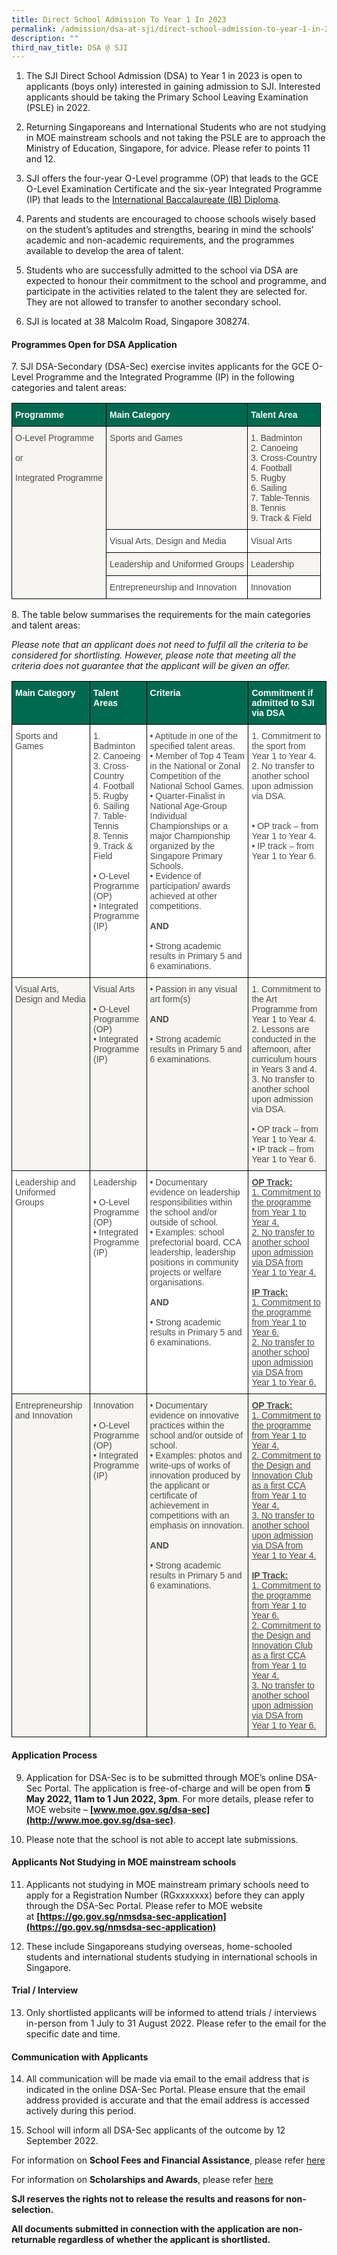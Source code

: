 ```yaml
---
title: Direct School Admission To Year 1 In 2023
permalink: /admission/dsa-at-sji/direct-school-admission-to-year-1-in-2023/
description: ""
third_nav_title: DSA @ SJI
---
```

1.  The SJI Direct School Admission (DSA) to Year 1 in 2023 is open to applicants (boys only) interested in gaining admission to SJI. Interested applicants should be taking the Primary School Leaving Examination (PSLE) in 2022.
  
3.  Returning Singaporeans and International Students who are not studying in MOE mainstream schools and not taking the PSLE are to approach the Ministry of Education, Singapore, for advice. Please refer to points 11 and 12.  
      
    
4.  SJI offers the four-year O-Level programme (OP) that leads to the GCE O-Level Examination Certificate and the six-year Integrated Programme (IP) that leads to the [International Baccalaureate (IB) Diploma](https://www.ibo.org/programmes/diploma-programme/).
  
6.  Parents and students are encouraged to choose schools wisely based on the student’s aptitudes and strengths, bearing in mind the schools’ academic and non-academic requirements, and the programmes available to develop the area of talent.  
      
    
7.  Students who are successfully admitted to the school via DSA are expected to honour their commitment to the school and programme, and participate in the activities related to the talent they are selected for. They are not allowed to transfer to another secondary school.
  
9.  SJI is located at 38 Malcolm Road, Singapore 308274.

#### Programmes Open for DSA Application

7\. SJI DSA-Secondary (DSA-Sec) exercise invites applicants for the GCE O-Level Programme and the Integrated Programme (IP) in the following categories and talent areas:

<style type="text/css">
.tg  {border-collapse:collapse;border-spacing:0;}
.tg td{border-color:black;border-style:solid;border-width:1px;font-family:Arial, sans-serif;font-size:14px;
  overflow:hidden;padding:10px 5px;word-break:normal;}
.tg th{border-color:black;border-style:solid;border-width:1px;font-family:Arial, sans-serif;font-size:14px;
  font-weight:normal;overflow:hidden;padding:10px 5px;word-break:normal;}
.tg .tg-mku2{background-color:#F6F5F2;color:#4C4B4B;text-align:left;vertical-align:top}
.tg .tg-3uni{background-color:#006A51;color:#FFF;font-weight:bold;text-align:left;vertical-align:top}
.tg .tg-xd5l{background-color:#FFF;color:#4C4B4B;text-align:left;vertical-align:top}
</style>
<table class="tg">
<thead>
  <tr>
    <th class="tg-3uni">Programme</th>
    <th class="tg-3uni">Main Category</th>
    <th class="tg-3uni">Talent Area</th>
  </tr>
</thead>
<tbody>
  <tr>
    <td class="tg-mku2" rowspan="4"><span style="color:#4C4B4B">O-Level Programme</span><br><br><span style="color:#4C4B4B">or</span><br><br><span style="color:#4C4B4B">Integrated Programme</span></td>
    <td class="tg-mku2"><span style="color:#4C4B4B">Sports and Games</span></td>
    <td class="tg-mku2">1. Badminton<br>2. Canoeing<br>3. Cross-Country<br>4. Football<br>5. Rugby<br>6. Sailing<br>7. Table-Tennis<br>8. Tennis<br>9. Track &amp; Field</td>
  </tr>
  <tr>
    <td class="tg-xd5l"><span style="color:#4C4B4B">Visual Arts, Design and Media</span></td>
    <td class="tg-xd5l"><span style="color:#4C4B4B">Visual Arts</span></td>
  </tr>
  <tr>
    <td class="tg-mku2"><span style="color:#4C4B4B">Leadership and Uniformed Groups</span></td>
    <td class="tg-mku2"><span style="color:#4C4B4B">Leadership</span></td>
  </tr>
  <tr>
    <td class="tg-xd5l"><span style="color:#4C4B4B">Entrepreneurship and Innovation</span></td>
    <td class="tg-xd5l"><span style="color:#4C4B4B">Innovation</span></td>
  </tr>
</tbody>
</table>
  

8\. The table below summarises the requirements for the main categories and talent areas:

_Please note that an applicant does not need to fulfil all the criteria to be considered for shortlisting. However, please note that meeting all the criteria does not guarantee that the applicant will be given an offer._

<style type="text/css">
.tg  {border-collapse:collapse;border-spacing:0;}
.tg td{border-color:black;border-style:solid;border-width:1px;font-family:Arial, sans-serif;font-size:14px;
  overflow:hidden;padding:10px 5px;word-break:normal;}
.tg th{border-color:black;border-style:solid;border-width:1px;font-family:Arial, sans-serif;font-size:14px;
  font-weight:normal;overflow:hidden;padding:10px 5px;word-break:normal;}
.tg .tg-mku2{background-color:#F6F5F2;color:#4C4B4B;text-align:left;vertical-align:top}
.tg .tg-3uni{background-color:#006A51;color:#FFF;font-weight:bold;text-align:left;vertical-align:top}
.tg .tg-xd5l{background-color:#FFF;color:#4C4B4B;text-align:left;vertical-align:top}
.tg .tg-v70z{background-color:#FFF;color:#4C4B4B;text-align:left;text-decoration:underline;vertical-align:top}
.tg .tg-howc{background-color:#F6F5F2;color:#4C4B4B;text-align:left;text-decoration:underline;vertical-align:top}
</style>
<table class="tg">
<thead>
  <tr>
    <th class="tg-3uni">Main Category</th>
    <th class="tg-3uni">Talent Areas</th>
    <th class="tg-3uni">Criteria</th>
    <th class="tg-3uni">Commitment if admitted to SJI via DSA</th>
  </tr>
</thead>
<tbody>
  <tr>
    <td class="tg-xd5l"><span style="color:#4C4B4B">Sports and Games</span></td>
    <td class="tg-xd5l">1. Badminton<br>2. Canoeing<br>3. Cross-Country<br>4. Football<br>5. Rugby<br>6. Sailing<br>7. Table-Tennis<br>8. Tennis<br>9. Track &amp; Field<br><br><span style="font-weight:400;font-style:normal">• </span>O-Level Programme (OP)<br><span style="font-weight:400;font-style:normal">• </span>Integrated Programme (IP)<br></td>
    <td class="tg-xd5l"><span style="font-weight:400;font-style:normal">• </span>Aptitude in one of the specified talent areas.<br><span style="font-weight:400;font-style:normal">• </span>Member of Top 4 Team in the National or Zonal Competition of the National School Games.<br><span style="font-weight:400;font-style:normal">• </span>Quarter-Finalist in National Age-Group Individual Championships or a major Championship organized by the Singapore Primary Schools.<br><span style="font-weight:400;font-style:normal">• </span>Evidence of participation/ awards achieved at other competitions.<br><br><span style="font-weight:bold">AND</span><br><br><span style="font-weight:400;font-style:normal">• </span>Strong academic results in Primary 5 and 6 examinations.</td>
    <td class="tg-xd5l">1. Commitment to the sport from Year 1 to Year 4.<br>2. No transfer to another school upon admission via DSA.<br><br><br><span style="font-weight:400;font-style:normal">• </span>OP track – from Year 1 to Year 4.<br><span style="font-weight:400;font-style:normal">• </span>IP track – from Year 1 to Year 6.<br></td>
  </tr>
  <tr>
    <td class="tg-mku2"><span style="color:#4C4B4B">Visual Arts, Design and Media</span></td>
    <td class="tg-mku2"><span style="color:#4C4B4B">Visual Arts</span><br><br><span style="font-weight:400;font-style:normal">• </span>O-Level Programme (OP)<br><span style="font-weight:400;font-style:normal">• </span>Integrated Programme (IP)<br></td>
    <td class="tg-mku2"><span style="font-weight:400;font-style:normal">• </span>Passion in any visual art form(s)<br><br><span style="font-weight:bold">AND</span><br><br><span style="font-weight:400;font-style:normal">• </span>Strong academic results in Primary 5 and 6 examinations.</td>
    <td class="tg-mku2">1. Commitment to the Art Programme from Year 1 to Year 4.<br>2. Lessons are conducted in the afternoon, after curriculum hours in Years 3 and 4.<br>3. No transfer to another school upon admission via DSA.<br><br><span style="font-weight:400;font-style:normal">• </span>OP track – from Year 1 to Year 4.<br><span style="font-weight:400;font-style:normal">• </span>IP track – from Year 1 to Year 6.<br></td>
  </tr>
  <tr>
    <td class="tg-xd5l"><span style="color:#4C4B4B">Leadership and Uniformed Groups</span></td>
    <td class="tg-xd5l"><span style="color:#4C4B4B">Leadership</span><br><br><span style="font-weight:400;font-style:normal">• </span>O-Level Programme (OP)<br><span style="font-weight:400;font-style:normal">• </span>Integrated Programme (IP)<br></td>
    <td class="tg-xd5l"><span style="font-weight:400;font-style:normal">• </span>Documentary evidence on leadership responsibilities within the school and/or outside of school.<br><span style="font-weight:400;font-style:normal">• </span>Examples: school prefectorial board, CCA leadership, leadership positions in community projects or welfare organisations.<br><br><span style="font-weight:bold">AND</span><br><br><span style="font-weight:400;font-style:normal">• </span>Strong academic results in Primary 5 and 6 examinations.</td>
    <td class="tg-v70z"><span style="font-weight:bold">OP Track</span><span style="font-weight:bold;color:#4C4B4B">:</span><br><span style="text-decoration:underline">1. Commitment to the programme from Year 1 to Year 4.</span><br><span style="text-decoration:underline">2. No transfer to another school upon admission via DSA from Year 1 to Year 4.</span><br><br><span style="font-weight:bold">IP Track</span><span style="font-weight:bold;color:#4C4B4B">:</span><br>1. Commitment to the programme from Year 1 to Year 6.<br>2. No transfer to another school upon admission via DSA from Year 1 to Year 6.</td>
  </tr>
  <tr>
    <td class="tg-mku2"><span style="color:#4C4B4B">Entrepreneurship and Innovation</span></td>
    <td class="tg-mku2"><span style="color:#4C4B4B">Innovation</span><br><br><span style="font-weight:400;font-style:normal">• </span>O-Level Programme (OP)<br><span style="font-weight:400;font-style:normal">• </span>Integrated Programme (IP)<br></td>
    <td class="tg-mku2"><span style="font-weight:400;font-style:normal">• </span>Documentary evidence on innovative practices within the school and/or outside of school.<br><span style="font-weight:400;font-style:normal">• </span>Examples: photos and write-ups of works of innovation produced by the applicant or certificate of achievement in competitions with an emphasis on innovation.<br><br><span style="font-weight:bold">AND</span><br><br><span style="font-weight:400;font-style:normal">• </span>Strong academic results in Primary 5 and 6 examinations.</td>
    <td class="tg-howc"><span style="font-weight:bold">OP Track</span><span style="font-weight:bold;color:#4C4B4B">:</span><br>1. Commitment to the programme from Year 1 to Year 4.<br>2. Commitment to the Design and Innovation Club as a first CCA from Year 1 to Year 4.<br>3. No transfer to another school upon admission via DSA from Year 1 to Year 4.<br><br><span style="font-weight:bold">IP Track</span><span style="font-weight:bold;color:#4C4B4B">:</span><br>1. Commitment to the programme from Year 1 to Year 6.<br>2. Commitment to the Design and Innovation Club as a first CCA from Year 1 to Year 4.<br>3. No transfer to another school upon admission via DSA from Year 1 to Year 6.</td>
  </tr>
</tbody>
</table>

#### Application Process

9. Application for DSA-Sec is to be submitted through MOE’s online DSA-Sec Portal. The application is free-of-charge and will be open from **5 May 2022, 11am to 1 Jun 2022, 3pm**. For more details, please refer to MOE website – **[www.moe.gov.sg/dsa-sec](http://www.moe.gov.sg/dsa-sec)**.

  

10. Please note that the school is not able to accept late submissions.

#### Applicants Not Studying in MOE mainstream schools

11. Applicants not studying in MOE mainstream primary schools need to apply for a Registration Number (RGxxxxxxx) before they can apply through the DSA-Sec Portal. Please refer to MOE website at **[https://go.gov.sg/nmsdsa-sec-application](https://go.gov.sg/nmsdsa-sec-application)**

  

12. These include Singaporeans studying overseas, home-schooled students and international students studying in international schools in Singapore.

#### Trial / Interview

13. Only shortlisted applicants will be informed to attend trials / interviews in-person from 1 July to 31 August 2022. Please refer to the email for the specific date and time.

#### Communication with Applicants

14. All communication will be made via email to the email address that is indicated in the online DSA-Sec Portal. Please ensure that the email address provided is accurate and that the email address is accessed actively during this period.

  

15. School will inform all DSA-Sec applicants of the outcome by 12 September 2022.

  

For information on **School Fees and Financial Assistance**, please refer [here](/fees)

  

For information on **Scholarships and Awards**, please refer [here](/scholarships)

  

**SJI reserves the rights not to release the results and reasons for non-selection.**

  

**All documents submitted in connection with the application are non-returnable regardless of whether the applicant is shortlisted.**